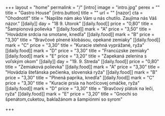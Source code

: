 +++
layout = "home"
permalink = "/"
[intro]
image = "intro.jpg"
perex = ""
title = "Gastro House"
[intro.button]
title = ""
url = ""
[nazor]
cta = "Ohodnotiť"
title = "Napíšte nám ako Vám u nás chutilo. Zaujíma nás Váš názor."
[[daily]]
day = "18 9. Utorok"
[[daily.food]]
price = "0,80"
title = "Šampionová polievka "
[[daily.food]]
mark = "A"
price = "3,50"
title = "Hovädzie srdcia na smotane, knedľa"
[[daily.food]]
mark = "B"
price = "3,30"
title = "Bravčové plnené klobásou, opekané zemiaky"
[[daily.food]]
mark = "C"
price = "3,30"
title = "Kuracie stehná vyprážané, ryža"
[[daily.food]]
mark = "D"
price = "3,30"
title = "Francúzske zemiaky"
[[daily.food]]
mark = "E"
price = "3,20"
title = "Zapekaná zelenina s voľským okom"
[[daily]]
day = "19. 9. Streda"
[[daily.food]]
price = "0,80"
title = "Zemiaková polievka"
[[daily.food]]
mark = "A"
price = "3,30"
title = "Hovädzia štefánska pečienka, slovenská ryža"
[[daily.food]]
mark = "B"
price = "3,30"
title = "Plnená paprika, knedľa"
[[daily.food]]
mark = "C"
price = "3,30"
title = "Kuracie prsia na horčicovej omáčke, ryža"
[[daily.food]]
mark = "D"
price = "3,30"
title = "Bravčový plátok na leči, ryža"
[[daily.food]]
mark = "E"
price = "3,20"
title = "Gnochi so špenátom,cuketou, baklažánom a šampiónmi so syrom"

+++
